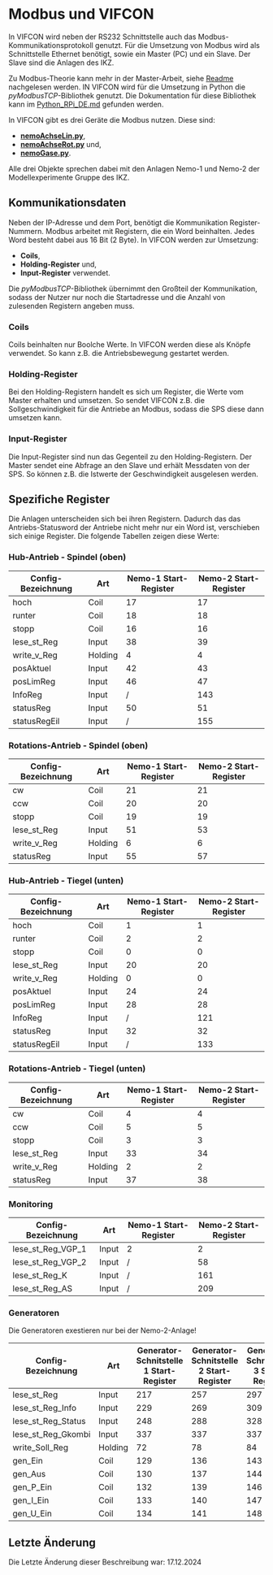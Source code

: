 # Modbus und VIFCON

In VIFCON wird neben der RS232 Schnittstelle auch das Modbus-Kommunikationsprotokoll genutzt. Für die Umsetzung von Modbus wird als Schnittstelle Ethernet benötigt, sowie ein Master (PC) und ein Slave. Der Slave sind die Anlagen des IKZ. 

Zu Modbus-Theorie kann mehr in der Master-Arbeit, siehe [Readme](Readme_DE.md) nachgelesen werden. IN VIFCON wird für die Umsetzung in Python die *pyModbusTCP*-Bibliothek genutzt. Die Dokumentation für diese Bibliothek kann im [Python_RPi_DE.md](Python_RPi_DE.md) gefunden werden.

In VIFCON gibt es drei Geräte die Modbus nutzen. Diese sind:

- [**nemoAchseLin.py**](../vifcon/devices/nemoAchseLin.py),
- [**nemoAchseRot.py**](../vifcon/devices/nemoAchseRot.py) und,
- [**nemoGase.py**](../vifcon/devices/nemoGase.py).

Alle drei Objekte sprechen dabei mit den Anlagen Nemo-1 und Nemo-2 der Modellexperimente Gruppe des IKZ. 

## Kommunikationsdaten

Neben der IP-Adresse und dem Port, benötigt die Kommunikation Register-Nummern. Modbus arbeitet mit Registern, die ein Word beinhalten. Jedes Word besteht dabei aus 16 Bit (2 Byte). In VIFCON werden zur Umsetzung:

- **Coils**,
- **Holding-Register** und,
- **Input-Register** verwendet.

Die *pyModbusTCP*-Bibliothek übernimmt den Großteil der Kommunikation, sodass der Nutzer nur noch die Startadresse und die Anzahl von zulesenden Registern angeben muss.

### Coils

Coils beinhalten nur Boolche Werte. In VIFCON werden diese als Knöpfe verwendet. So kann z.B. die Antriebsbewegung gestartet werden. 

### Holding-Register

Bei den Holding-Registern handelt es sich um Register, die Werte vom Master erhalten und umsetzen. So sendet VIFCON z.B. die Sollgeschwindigkeit für die Antriebe an Modbus, sodass die SPS diese dann umsetzen kann.

### Input-Register 

Die Input-Register sind nun das Gegenteil zu den Holding-Registern. Der Master sendet eine Abfrage an den Slave und erhält Messdaten von der SPS. So können z.B. die Istwerte der Geschwindigkeit ausgelesen werden. 

## Spezifiche Register

Die Anlagen unterscheiden sich bei ihren Registern. Dadurch das das Antriebs-Statusword der Antriebe nicht mehr nur ein Word ist, verschieben sich einige Register. Die folgende Tabellen zeigen diese Werte:

### Hub-Antrieb - Spindel (oben)

Config-Bezeichnung |  Art | Nemo-1 Start-Register | Nemo-2 Start-Register
--- | --- | --- | --- 
hoch        | Coil    | 17 | 17
runter      | Coil    | 18 | 18
stopp       | Coil    | 16 | 16
lese_st_Reg | Input   | 38 | 39
write_v_Reg | Holding |  4 |  4
posAktuel   | Input   | 42 | 43
posLimReg   | Input   | 46 | 47
InfoReg     | Input   |  / | 143
statusReg   | Input   | 50 | 51
statusRegEil| Input   |  / | 155

### Rotations-Antrieb - Spindel (oben)

Config-Bezeichnung |  Art | Nemo-1 Start-Register | Nemo-2 Start-Register
--- | --- | --- | --- 
cw          | Coil    | 21 | 21
ccw         | Coil    | 20 | 20
stopp       | Coil    | 19 | 19
lese_st_Reg | Input   | 51 | 53
write_v_Reg | Holding |  6 |  6
statusReg   | Input   | 55 | 57

### Hub-Antrieb - Tiegel (unten)

Config-Bezeichnung |  Art | Nemo-1 Start-Register | Nemo-2 Start-Register
--- | --- | --- | --- 
hoch        | Coil    |  1 |  1
runter      | Coil    |  2 |  2
stopp       | Coil    |  0 |  0
lese_st_Reg | Input   | 20 | 20
write_v_Reg | Holding |  0 |  0
posAktuel   | Input   | 24 | 24
posLimReg   | Input   | 28 | 28
InfoReg     | Input   |  / | 121
statusReg   | Input   | 32 | 32
statusRegEil| Input   |  / | 133

### Rotations-Antrieb - Tiegel (unten)

Config-Bezeichnung |  Art | Nemo-1 Start-Register | Nemo-2 Start-Register
--- | --- | --- | --- 
cw          | Coil    |  4 |  4
ccw         | Coil    |  5 |  5
stopp       | Coil    |  3 |  3
lese_st_Reg | Input   | 33 | 34 
write_v_Reg | Holding |  2 |  2
statusReg   | Input   | 37 | 38

### Monitoring

Config-Bezeichnung |  Art | Nemo-1 Start-Register | Nemo-2 Start-Register
--- | --- | --- | --- 
lese_st_Reg_VGP_1   | Input | 2 |   2
lese_st_Reg_VGP_2   | Input | / |  58
lese_st_Reg_K       | Input | / | 161
lese_st_Reg_AS      | Input | / | 209

### Generatoren

Die Generatoren exestieren nur bei der Nemo-2-Anlage!

Config-Bezeichnung |  Art | Generator-Schnitstelle 1 Start-Register | Generator-Schnitstelle 2 Start-Register | Generator-Schnitstelle 3 Start-Register
--- | --- | --- | --- | ---
lese_st_Reg         | Input   | 217 | 257 | 297
lese_st_Reg_Info    | Input   | 229 | 269 | 309
lese_st_Reg_Status  | Input   | 248 | 288 | 328
lese_st_Reg_Gkombi  | Input   | 337 | 337 | 337
write_Soll_Reg      | Holding |  72 |  78 |  84
gen_Ein             | Coil    | 129 | 136 | 143
gen_Aus             | Coil    | 130 | 137 | 144
gen_P_Ein           | Coil    | 132 | 139 | 146
gen_I_Ein           | Coil    | 133 | 140 | 147
gen_U_Ein           | Coil    | 134 | 141 | 148


## Letzte Änderung

Die Letzte Änderung dieser Beschreibung war: 17.12.2024